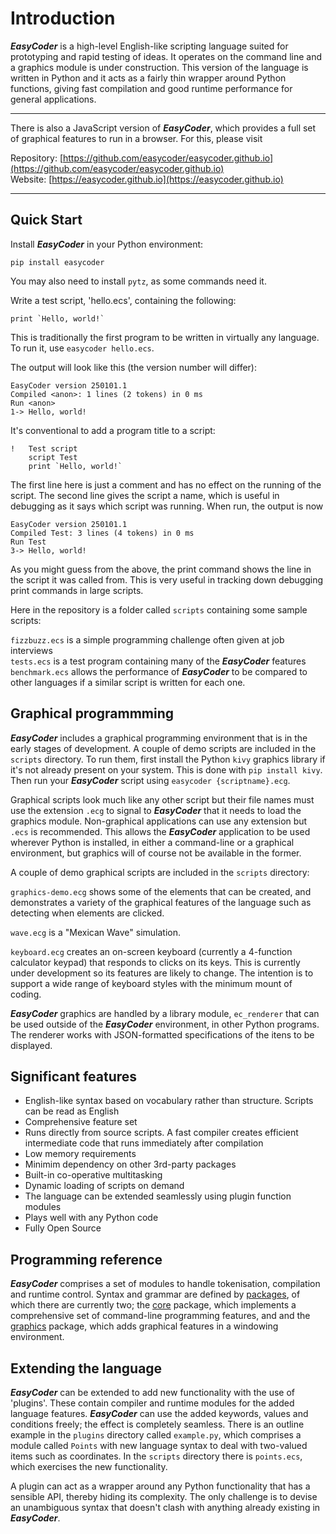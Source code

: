 # Introduction
**_EasyCoder_** is a high-level English-like scripting language suited for prototyping and rapid testing of ideas. It operates on the command line and a graphics module is under construction. This version of the language is written in Python and it acts as a fairly thin wrapper around Python functions, giving fast compilation and good runtime performance for general applications.
<hr>

There is also a JavaScript version of **_EasyCoder_**, which provides a full set of graphical features to run in a browser. For this, please visit

Repository: [https://github.com/easycoder/easycoder.github.io](https://github.com/easycoder/easycoder.github.io)  
Website: [https://easycoder.github.io](https://easycoder.github.io)
<hr>

## Quick Start
Install **_EasyCoder_** in your Python environment:
```
pip install easycoder
```
You may also need to install `pytz`, as some commands need it.

Write a test script, 'hello.ecs', containing the following:
```
print `Hello, world!`
```
This is traditionally the first program to be written in virtually any language. To run it, use `easycoder hello.ecs`.

The output will look like this (the version number will differ):
```
EasyCoder version 250101.1
Compiled <anon>: 1 lines (2 tokens) in 0 ms
Run <anon>
1-> Hello, world!
```

It's conventional to add a program title to a script:
```
!   Test script
    script Test
    print `Hello, world!`
```
The first line here is just a comment and has no effect on the running of the script.   The second line gives the script a name, which is useful in debugging as it says which script was running. When run, the output is now
```
EasyCoder version 250101.1
Compiled Test: 3 lines (4 tokens) in 0 ms
Run Test
3-> Hello, world!
```

As you might guess from the above, the print command shows the line in the script it was called from. This is very useful in tracking down debugging print commands in large scripts.

Here in the repository is a folder called `scripts` containing some sample scripts:

`fizzbuzz.ecs` is a simple programming challenge often given at job interviews  
`tests.ecs` is a test program containing many of the **_EasyCoder_** features  
`benchmark.ecs` allows the performance of **_EasyCoder_** to be compared to other languages if a similar script is written for each one.

## Graphical programmming
**_EasyCoder_** includes a graphical programming environment that is in the early stages of development. A couple of demo scripts are included in the `scripts` directory. To run them, first install the Python `kivy` graphics library if it's not already present on your system. This is done with `pip install kivy`. Then run your **_EasyCoder_** script using `easycoder {scriptname}.ecg`.

Graphical scripts look much like any other script but their file names must use the extension `.ecg` to signal to **_EasyCoder_** that it needs to load the graphics module. Non-graphical applications can use any extension but `.ecs` is recommended. This allows the **_EasyCoder_** application to be used wherever Python is installed, in either a command-line or a graphical environment, but graphics will of course not be available in the former.

A couple of demo graphical scripts are included in the `scripts` directory:

`graphics-demo.ecg` shows some of the elements that can be created, and demonstrates a variety of the graphical features of the language such as detecting when elements are clicked.

`wave.ecg` is a "Mexican Wave" simulation.

`keyboard.ecg` creates an on-screen keyboard (currently a 4-function calculator keypad) that responds to clicks on its keys. This is currently under development so its features are likely to change. The intention is to support a wide range of keyboard styles with the minimum mount of coding.

**_EasyCoder_** graphics are handled by a library module, `ec_renderer` that can be used outside of the **_EasyCoder_** environment, in other Python programs. The renderer works with JSON-formatted specifications of the itens to be displayed.

## Significant features

 - English-like syntax based on vocabulary rather than structure. Scripts can be read as English
 - Comprehensive feature set
 - Runs directly from source scripts. A fast compiler creates efficient intermediate code that runs immediately after compilation
 - Low memory requirements
 - Minimim dependency on other 3rd-party packages
 - Built-in co-operative multitasking
 - Dynamic loading of scripts on demand
 - The language can be extended seamlessly using plugin function modules
 - Plays well with any Python code
 - Fully Open Source

## Programming reference

**_EasyCoder_** comprises a set of modules to handle tokenisation, compilation and runtime control. Syntax and grammar are defined by [packages](doc/README.md), of which there are currently two; the [core](doc/core/README.md) package, which implements a comprehensive set of command-line programming features, and and the [graphics](doc/graphics/README.md) package, which adds graphical features in a windowing environment.

## Extending the language

**_EasyCoder_** can be extended to add new functionality with the use of 'plugins'. These contain compiler and runtime modules for the added language features. **_EasyCoder_** can use the added keywords, values and conditions freely; the effect is completely seamless. There is an outline example in the `plugins` directory called `example.py`, which comprises a module called `Points` with new language syntax to deal with two-valued items such as coordinates. In the `scripts` directory there is `points.ecs`, which exercises the new functionality.

A plugin can act as a wrapper around any Python functionality that has a sensible API, thereby hiding its complexity. The only challenge is to devise an unambiguous syntax that doesn't clash with anything already existing in **_EasyCoder_**.
